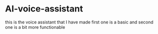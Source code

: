 # AI-voice-assistant
this is the voice assistant that I have made 
first one is a basic and second one is a bit more functionable
